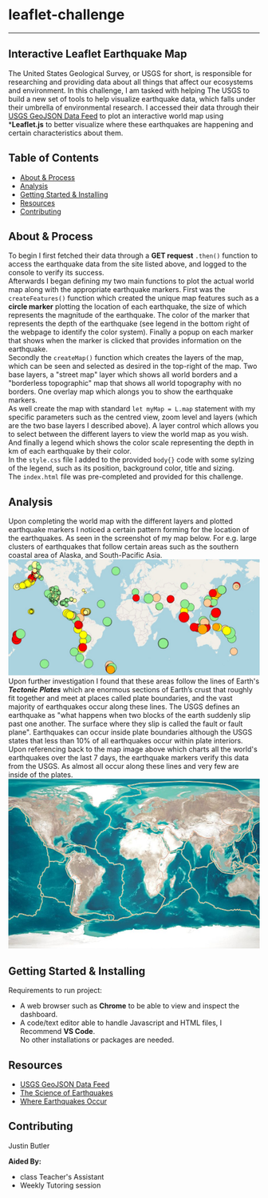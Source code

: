 # leaflet-challenge
----------------------------------------

## Interactive Leaflet Earthquake Map
The United States Geological Survey, or USGS for short, is responsible for researching and providing data about all things that affect our ecosystems and environment.
In this challenge, I am tasked with helping The USGS to build a new set of tools to help visualize earthquake data, which falls under their umbrella of environmental research. I accessed their data through their [USGS GeoJSON Data Feed](http://earthquake.usgs.gov/earthquakes/feed/v1.0/geojson.php) to plot an interactive world map using ***Leaflet.js** to better visualize where these earthquakes are happening and certain characteristics about them. 


## Table of Contents

- [About & Process](#about--process)
- [Analysis](analysis)
- [Getting Started & Installing](#getting-started--installing)
- [Resources](resources)
- [Contributing](#contributing)

## About & Process
To begin I first fetched their data through a **GET request** `.then()` function to access the earthquake data from the site listed above, and logged to the console to verify its success. <br>
Afterwards I began defining my two main functions to plot the actual world map along with the appropriate earthquake markers. First was the `createFeatures()` function which created the unique map features such as a **circle marker** plotting the location of each earthquake, the size of which represents the magnitude of the earthquake. The color of the marker that represents the depth of the earthquake (see legend in the bottom right of the webpage to identify the color system). Finally a popup on each marker that shows when the marker is clicked that provides information on the earthquake. <br>
Secondly the `createMap()` function which creates the layers of the map, which can be seen and selected as desired in the top-right of the map. Two base layers, a "street map" layer which shows all world borders and a "borderless topographic" map that shows all world topography with no borders. One overlay map which alongs you to show the earthquake markers. <br>
As well create the map with standard `let myMap = L.map` statement with my specific parameters such as the centred view, zoom level and layers (which are the two base layers I described above). A layer control which allows you to select between the different layers to view the world map as you wish. And finally a legend which shows the color scale representing the depth in km of each earthquake by their color. <br>
In the `style.css` file I added to the provided `body{}` code with some sylzing of the legend, such as its position, background color, title and sizing. <br>
The `index.html` file was pre-completed and provided for this challenge.


## Analysis
Upon completing the world map with the different layers and plotted earthquake markers I noticed a certain pattern forming for the location of the earthquakes. As seen in the screenshot of my map below. For e.g. large clusters of earthquakes that follow certain areas such as the southern coastal area of Alaska, and South-Pacific Asia.<br>
![Map Image](Images/Earthquake_map.jpg)  <br>
Upon further investigation I found that these areas follow the lines of Earth's ***Tectonic Plates*** which are enormous sections of Earth’s crust that roughly fit together and meet at places called plate boundaries, and  the vast majority of earthquakes occur along these lines. The USGS defines an earthquake as "what happens when two blocks of the earth suddenly slip past one another. The surface where they slip is called the fault or fault plane". Earthquakes can occur inside plate boundaries although the USGS states that less than 10% of all earthquakes occur within plate interiors. Upon referencing back to the map image above which charts all the world's earthquakes over the last 7 days, the earthquake markers verify this data from the USGS. As almost all occur along these lines and very few are inside of the plates. <br>
![Tectonic Plate Map](Images/tectonic-plate-map.jpg)




## Getting Started & Installing
Requirements to run project:
* A web browser such as **Chrome** to be able to view and inspect the dashboard. 
* A code/text editor able to handle Javascript and HTML files, I Recommend **VS Code**. <br>
No other installations or packages are needed.


##  Resources

* [USGS GeoJSON Data Feed](http://earthquake.usgs.gov/earthquakes/feed/v1.0/geojson.php)
* [The Science of Earthquakes](https://www.usgs.gov/programs/earthquake-hazards/science-earthquakes#:~:text=An%20earthquake%20is%20what%20happens,the%20fault%20or%20fault%20plane.)
* [Where Earthquakes Occur](https://pubs.usgs.gov/gip/earthq1/where.html#:~:text=Earthquakes%20can%20also%20occur%20within,the%20interiors%20of%20the%20plates.)


## Contributing

Justin Butler

**Aided By:** <br>
* class Teacher's Assistant
* Weekly Tutoring session